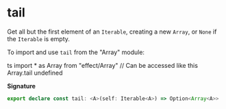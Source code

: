 # tail

Get all but the first element of an `Iterable`, creating a new `Array`, or `None` if the `Iterable` is empty.

To import and use `tail` from the "Array" module:

ts
import \* as Array from "effect/Array"
// Can be accessed like this
Array.tail
undefined

**Signature**

```ts
export declare const tail: <A>(self: Iterable<A>) => Option<Array<A>>
```
